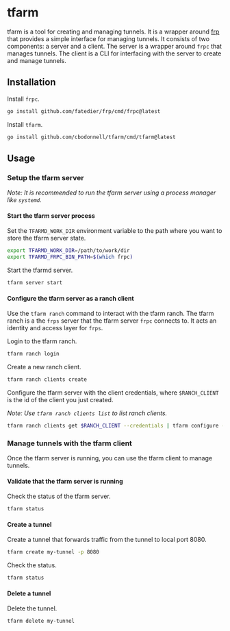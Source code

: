 # tfarm

tfarm is a tool for creating and managing tunnels. It is a wrapper around [frp](https://github.com/fatedier/frp) that provides a simple interface for managing tunnels. It consists of two components: a server and a client. The server is a wrapper around `frpc` that manages tunnels. The client is a CLI for interfacing with the server to create and manage tunnels.

## Installation

Install `frpc`.
```bash
go install github.com/fatedier/frp/cmd/frpc@latest
```

Install `tfarm`.
```bash
go install github.com/cbodonnell/tfarm/cmd/tfarm@latest
```

## Usage

### Setup the tfarm server

*Note: It is recommended to run the tfarm server using a process manager like `systemd`.*

#### Start the tfarm server process

Set the `TFARMD_WORK_DIR` environment variable to the path where you want to store the tfarm server state.
```bash
export TFARMD_WORK_DIR=/path/to/work/dir
export TFARMD_FRPC_BIN_PATH=$(which frpc)
```

Start the tfarmd server.

```bash
tfarm server start
```

#### Configure the tfarm server as a ranch client

Use the `tfarm ranch` command to interact with the tfarm ranch. The tfarm ranch is a the `frps` server that the tfarm server `frpc` connects to. It acts an identity and access layer for `frps`.

Login to the tfarm ranch.

```bash
tfarm ranch login
```

Create a new ranch client.

```bash
tfarm ranch clients create
```

Configure the tfarm server with the client credentials, where `$RANCH_CLIENT` is the id of the client you just created.

*Note: Use `tfarm ranch clients list` to list ranch clients.*

```bash
tfarm ranch clients get $RANCH_CLIENT --credentials | tfarm configure --credentials-stdin
```

### Manage tunnels with the tfarm client

Once the tfarm server is running, you can use the tfarm client to manage tunnels.

#### Validate that the tfarm server is running

Check the status of the tfarm server.

```bash
tfarm status
```

#### Create a tunnel

Create a tunnel that forwards traffic from the tunnel to local port 8080.

```bash
tfarm create my-tunnel -p 8080
```

Check the status.

```bash
tfarm status
```

#### Delete a tunnel

Delete the tunnel.

```bash
tfarm delete my-tunnel
```
